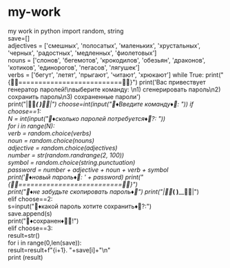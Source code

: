 # my-work
my work in python
import random, string  
save=[]  
adjectives = ['смешных', 'полосатых', 'маленьких', 'хрустальных', 'черных', 'радостных', 'медленных', 'фиолетовых']  
nouns = ['слонов', 'бегемотов', 'крокодилов', 'обезьян', 'драконов', 'котиков', 'единорогов', 'пегасов', 'лягушек']  
verbs = ['бегут', 'летят', 'прыгают', 'читают', 'хрюкают'] 
while True: 
    print("{🔷🔹==========================🔹🔷}") 
    print('Вас привествует генератор паролей!\nвыберите команду: \n1) сгенерировать пароль\n2) сохранить пароль\n3) сохраненные пароли')  
    print("|🔷🔹___________( )____________🔹🔷|") 
    choose=int(input("🔹♦️Введите команду♦️🔹: ")) 
    if choose==1:  
        N = int(input("🔹♦️сколько паролей потребуется♦️🔹?: "))  
        for i in range(N):  
            verb = random.choice(verbs)  
            noun = random.choice(nouns)  
            adjective = random.choice(adjectives)  
            number = str(random.randrange(2, 100))  
            symbol = random.choice(string.punctuation)  
            password = number + adjective + noun + verb + symbol  
            print('🔹♦️новый пароль♦️🔹: ' + password) 
        print("{🔴🔹==========================🔹🔴}")  
        print("🔹♦️не забудьте скопировать пароль♦️🔹") 
        print("|🔴🔹___________( )____________🔹🔴|")  
    elif choose==2:  
        s=input("🔹♦️какой пароль хотите сохранить♦️🔹?:")  
        save.append(s)  
        print("🔹♦️сохранен♦️🔹✅!")  
    elif choose==3:  
        result=str()  
        for i in range(0,len(save)):  
            result=result+f"{i+1}. "+save[i]+"\n"  
        print (result)